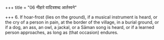 +++
title = "06 नीहारे वादित्रशब्द आर्तस्वने"

+++
6. If hoar-frost (lies on the ground), if a musical instrument is heard, or the cry of a person in pain, at the border of the village, in a burial ground, or if a dog, an ass, an owl, a jackal, or a Sāman song is heard, or if a learned person approaches, as long as (that occasion) endures.
